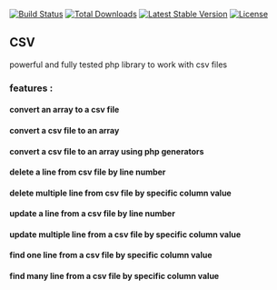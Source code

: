 [![Build Status](https://travis-ci.org/mhndev/csv.svg?branch=1.3.1)](https://travis-ci.org/mhndev/csv)
<a href="https://packagist.org/packages/mhndev/csv"><img src="https://poser.pugx.org/laravel/framework/d/total.svg" alt="Total Downloads"></a>
<a href="https://packagist.org/packages/mhndev/csv"><img src="https://poser.pugx.org/laravel/framework/v/stable.svg" alt="Latest Stable Version"></a>
<a href="https://packagist.org/packages/mhndev/csv"><img src="https://poser.pugx.org/laravel/framework/license.svg" alt="License"></a>

## CSV

powerful and fully tested php library to work with csv files

### features :
#### convert an array to a csv file
#### convert a csv file to an array
#### convert a csv file to an array using php generators
#### delete a line from csv file by line number
#### delete multiple line from csv file by specific column value
#### update a line from a csv file by line number
#### update multiple line from a csv file by specific column value
#### find one line from a csv file by specific column value
#### find many line from a csv file by specific column value